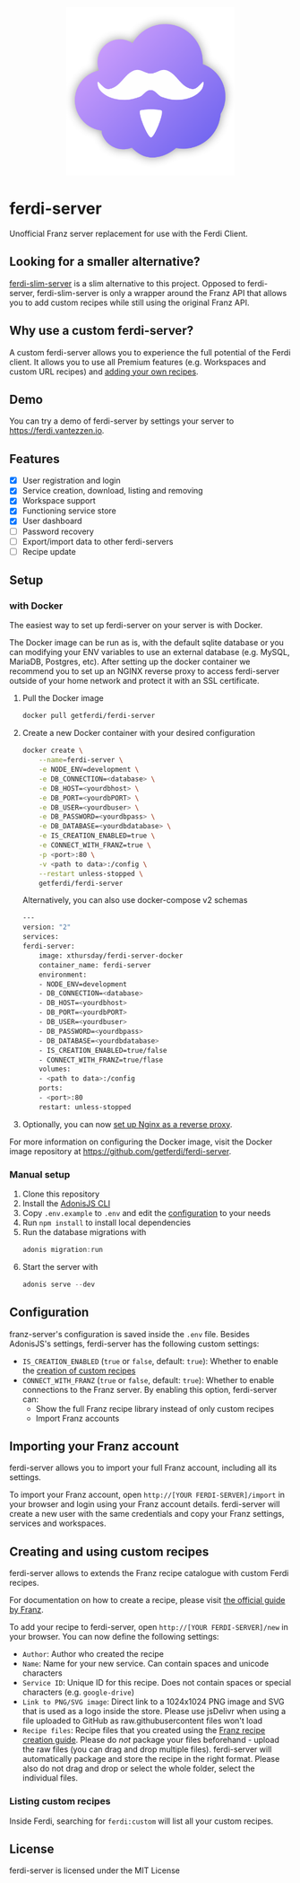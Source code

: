 <p align="center">
    <img src="./logo.png" alt="" width="300"/>  
</p>

# ferdi-server
Unofficial Franz server replacement for use with the Ferdi Client.

## Looking for a smaller alternative?
[ferdi-slim-server](https://github.com/vantezzen/ferdi-slim-server) is a slim alternative to this project. Opposed to ferdi-server, ferdi-slim-server is only a wrapper around the Franz API that allows you to add custom recipes while still using the original Franz API.

## Why use a custom ferdi-server?
A custom ferdi-server allows you to experience the full potential of the Ferdi client. It allows you to use all Premium features (e.g. Workspaces and custom URL recipes) and [adding your own recipes](#creating-and-using-custom-recipes).

## Demo
You can try a demo of ferdi-server by settings your server to <https://ferdi.vantezzen.io>.

## Features
- [x] User registration and login
- [x] Service creation, download, listing and removing
- [x] Workspace support
- [x] Functioning service store
- [x] User dashboard
- [ ] Password recovery
- [ ] Export/import data to other ferdi-servers
- [ ] Recipe update

## Setup
### with Docker
The easiest way to set up ferdi-server on your server is with Docker.

The Docker image can be run as is, with the default sqlite database or you can modifying your ENV variables to use an external database (e.g. MySQL, MariaDB, Postgres, etc). 
After setting up the docker container we recommend you to set up an NGINX reverse proxy to access ferdi-server outside of your home network and protect it with an SSL certificate.

1. Pull the Docker image

    ```sh
    docker pull getferdi/ferdi-server
    ```
2. Create a new Docker container with your desired configuration

    ```sh
    docker create \
        --name=ferdi-server \
        -e NODE_ENV=development \
        -e DB_CONNECTION=<database> \
        -e DB_HOST=<yourdbhost> \
        -e DB_PORT=<yourdbPORT> \
        -e DB_USER=<yourdbuser> \
        -e DB_PASSWORD=<yourdbpass> \
        -e DB_DATABASE=<yourdbdatabase> \
        -e IS_CREATION_ENABLED=true \
        -e CONNECT_WITH_FRANZ=true \
        -p <port>:80 \
        -v <path to data>:/config \
        --restart unless-stopped \
        getferdi/ferdi-server
    ```

    Alternatively, you can also use docker-compose v2 schemas

    ```sh
    ---
    version: "2"
    services:
    ferdi-server:
        image: xthursday/ferdi-server-docker
        container_name: ferdi-server
        environment:
        - NODE_ENV=development
        - DB_CONNECTION=<database>
        - DB_HOST=<yourdbhost>
        - DB_PORT=<yourdbPORT>
        - DB_USER=<yourdbuser>
        - DB_PASSWORD=<yourdbpass>
        - DB_DATABASE=<yourdbdatabase>
        - IS_CREATION_ENABLED=true/false
        - CONNECT_WITH_FRANZ=true/flase  
        volumes:
        - <path to data>:/config
        ports:
        - <port>:80
        restart: unless-stopped
    ```
3. Optionally, you can now [set up Nginx as a reverse proxy](https://www.digitalocean.com/community/tutorials/how-to-set-up-a-node-js-application-for-production-on-ubuntu-16-04#set-up-nginx-as-a-reverse-proxy-server).

For more information on configuring the Docker image, visit the Docker image repository at <https://github.com/getferdi/ferdi-server>.

### Manual setup
1. Clone this repository
2. Install the [AdonisJS CLI](https://adonisjs.com/)
3. Copy `.env.example` to `.env` and edit the [configuration](#configuration) to your needs
4. Run `npm install` to install local dependencies
5. Run the database migrations with
    ```js
    adonis migration:run
    ```
6. Start the server with
    ```js
    adonis serve --dev
    ```

## Configuration
franz-server's configuration is saved inside the `.env` file. Besides AdonisJS's settings, ferdi-server has the following custom settings:
- `IS_CREATION_ENABLED` (`true` or `false`, default: `true`): Whether to enable the [creation of custom recipes](#creating-and-using-custom-recipes)
- `CONNECT_WITH_FRANZ` (`true` or `false`, default: `true`): Whether to enable connections to the Franz server. By enabling this option, ferdi-server can:
  - Show the full Franz recipe library instead of only custom recipes
  - Import Franz accounts

## Importing your Franz account
ferdi-server allows you to import your full Franz account, including all its settings.

To import your Franz account, open `http://[YOUR FERDI-SERVER]/import` in your browser and login using your Franz account details. ferdi-server will create a new user with the same credentials and copy your Franz settings, services and workspaces.

## Creating and using custom recipes
ferdi-server allows to extends the Franz recipe catalogue with custom Ferdi recipes.

For documentation on how to create a recipe, please visit [the official guide by Franz](https://github.com/meetfranz/plugins/blob/master/docs/integration.md).

To add your recipe to ferdi-server, open `http://[YOUR FERDI-SERVER]/new` in your browser. You can now define the following settings:
- `Author`: Author who created the recipe
- `Name`: Name for your new service. Can contain spaces and unicode characters
- `Service ID`: Unique ID for this recipe. Does not contain spaces or special characters (e.g. `google-drive`)
- `Link to PNG/SVG image`: Direct link to a 1024x1024 PNG image and SVG that is used as a logo inside the store. Please use jsDelivr when using a file uploaded to GitHub as raw.githubusercontent files won't load
- `Recipe files`: Recipe files that you created using the [Franz recipe creation guide](https://github.com/meetfranz/plugins/blob/master/docs/integration.md). Please do *not* package your files beforehand - upload the raw files (you can drag and drop multiple files). ferdi-server will automatically package and store the recipe in the right format. Please also do not drag and drop or select the whole folder, select the individual files.

### Listing custom recipes
Inside Ferdi, searching for `ferdi:custom` will list all your custom recipes.

## License
ferdi-server is licensed under the MIT License
